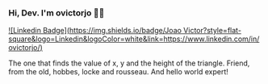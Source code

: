 ### Hi, Dev. I'm ovictorjo 👨‍💻

[![Linkedin Badge](https://img.shields.io/badge/Joao Victor?style=flat-square&logo=Linkedin&logoColor=white&link=https://www.linkedin.com/in/ovictorjo/)](www.linkedin.com/in/ovictorjo/) 

The one that finds the value of x, y and the height of the triangle. Friend, from the old, hobbes, locke and rousseau. And hello world expert!
